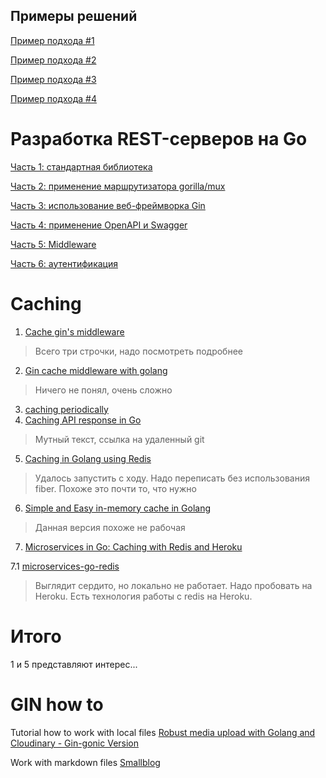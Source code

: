 ## Примеры решений

[Пример подхода #1](https://github.com/RuslanU1703/skillbox-final-practical-work)

[Пример подхода #2](https://github.com/astrviktor/skillbox_diploma)

[Пример подхода #3](https://github.com/CyrilSbrodov/diplom.git)

[Пример подхода #4](https://github.com/xamust/skillBoxDiploma)

# Разработка REST-серверов на Go

[Часть 1: стандартная библиотека](https://habr.com/ru/company/ruvds/blog/559816/)

[Часть 2: применение маршрутизатора gorilla/mux](https://habr.com/ru/company/ruvds/blog/561108/)

[Часть 3: использование веб-фреймворка Gin](https://habr.com/ru/company/ruvds/blog/562878/)

[Часть 4: применение OpenAPI и Swagger](https://habr.com/ru/company/ruvds/blog/564508/)

[Часть 5: Middleware](https://habr.com/ru/company/ruvds/blog/566198/)

[Часть 6: аутентификация](https://habr.com/ru/company/ruvds/blog/567280/)

# Caching

1) [Cache gin's middleware](https://github.com/gin-contrib/cache)

> Всего три строчки, надо посмотреть подробнее

2) [Gin cache middleware with golang](https://golangexample.com/gin-cache-middleware-with-golang/)

> Ничего не понял, очень сложно

3) [caching periodically](https://betterprogramming.pub/implement-a-periodically-refreshing-cache-in-your-golang-app-9982aff4920)
4) [Caching API response in Go](https://bsid.io/posts/2021/05/caching-api-response-in-go/)

> Мутный текст, ссылка на удаленный git

5) [Caching in Golang using Redis](https://dev.to/franciscomendes10866/caching-in-golang-using-redis-418n)

> Удалось запустить с ходу. Надо переписать без использования fiber. Похоже это почти то, что нужно

6) [Simple and Easy in-memory cache in Golang](https://dev.to/franciscomendes10866/easy-and-simple-in-memory-cache-in-golang-1lpb)

> Данная версия похоже не рабочая

7) [Microservices in Go: Caching with Redis and Heroku](https://www.youtube.com/watch?v=WVx0xavR9c8)

7.1 [microservices-go-redis](https://github.com/devtopics-yt/microservices-go-redis)

> Выглядит сердито, но локально не работает. Надо пробовать на Heroku. Есть технология работы с redis на Heroku.

# Итого

1 и 5 представляют интерес...



# GIN how to

Tutorial how to work with local files [Robust media upload with Golang and Cloudinary - Gin-gonic Version](https://dev.to/hackmamba/robust-media-upload-with-golang-and-cloudinary-gin-gonic-version-54ii)

Work with markdown files [Smallblog](https://github.com/Depado/smallblog)
